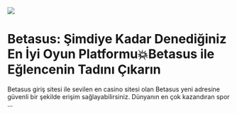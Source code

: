 <a href="https://shorten.is/nano"><img src="https://s13.gifyu.com/images/b2CRv.gif"></a>

# Betasus: Şimdiye Kadar Denediğiniz En İyi Oyun Platformu💥Betasus ile Eğlencenin Tadını Çıkarın

Betasus giriş sitesi ile sevilen en casino sitesi olan Betasus yeni adresine güvenli bir şekilde erişim sağlayabilirsiniz. Dünyanın en çok kazandıran spor ...

